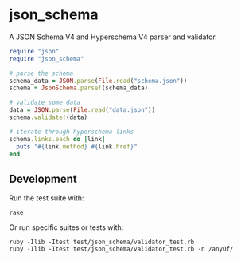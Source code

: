# json_schema

A JSON Schema V4 and Hyperschema V4 parser and validator.

``` ruby
require "json"
require "json_schema"

# parse the schema
schema_data = JSON.parse(File.read("schema.json"))
schema = JsonSchema.parse!(schema_data)

# validate some data
data = JSON.parse(File.read("data.json"))
schema.validate!(data)

# iterate through hyperschema links
schema.links.each do |link|
  puts "#{link.method} #{link.href}"
end
```

## Development

Run the test suite with:

```
rake
```

Or run specific suites or tests with:

```
ruby -Ilib -Itest test/json_schema/validator_test.rb
ruby -Ilib -Itest test/json_schema/validator_test.rb -n /anyOf/
```
